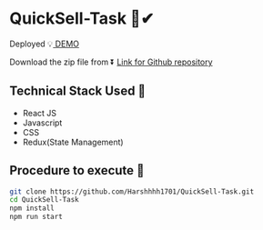 # QuickSell-Task 🚀✔

Deployed 💡<a href="https://quick-sell-task.vercel.app/"> DEMO </a>

Download the zip file from ⏬ <a href="https://github.com/Harshhhh1701/QuickSell-Task">Link for Github repository</a>

## Technical Stack Used 🏁
- React JS
- Javascript
- CSS
- Redux(State Management)


## Procedure to execute 🚀

```bash
git clone https://github.com/Harshhhh1701/QuickSell-Task.git
cd QuickSell-Task
npm install
npm run start
```
